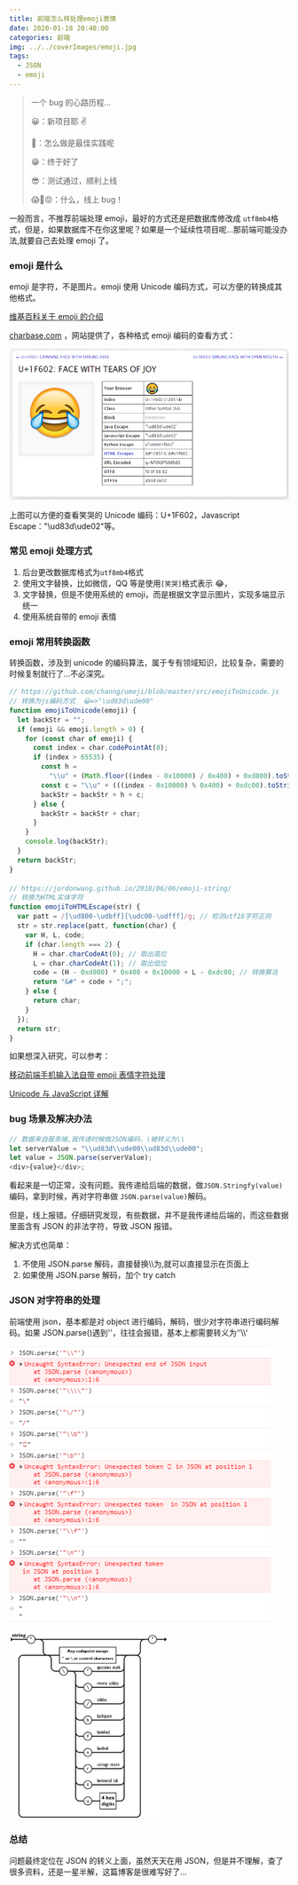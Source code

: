 ```yaml
---
title: 前端怎么样处理emoji表情
date: 2020-01-18 20:40:00
categories: 前端
img: ../../coverImages/emoji.jpg
tags:
  - JSON
  - emoji
---
```


> 一个 bug 的心路历程...
>
> 😀：新项目耶 ✌
>
> 🤔：怎么做是最佳实践呢
>
> 😁：终于好了
>
> 😎：测试通过，顺利上线
>
> 😱🥵😡：什么，线上 bug！

一般而言，不推荐前端处理 emoji，最好的方式还是把数据库修改成 `utf8mb4`格式，但是，如果数据库不在你这里呢？如果是一个延续性项目呢...那前端可能没办法,就要自己去处理 emoji 了。

### emoji 是什么

emoji 是字符，不是图片。emoji 使用 Unicode 编码方式，可以方便的转换成其他格式。

[维基百科关于 emoji 的介绍](<[https://zh.wikipedia.org/wiki/%E7%B9%AA%E6%96%87%E5%AD%97](https://zh.wikipedia.org/wiki/繪文字)>)

[charbase.com](https://charbase.com/1f602-unicode-face-with-tears-of-joy) ，网站提供了，各种格式 emoji 编码的查看方式：

![笑哭](/images/image-20200118191909665.png)

上图可以方便的查看笑哭的 Unicode 编码：U+1F602，Javascript Escape："\ud83d\ude02"等。

### 常见 emoji 处理方式

1. 后台更改数据库格式为`utf8mb4`格式
2. 使用文字替换，比如微信，QQ 等是使用`[笑哭]`格式表示 😂，
3. 文字替换，但是不使用系统的 emoji，而是根据文字显示图片，实现多端显示统一
4. 使用系统自带的 emoji 表情

### emoji 常用转换函数

转换函数，涉及到 unicode 的编码算法，属于专有领域知识，比较复杂，需要的时候复制就行了...不必深究。

```js
// https://github.com/channg/umoji/blob/master/src/emojiToUnicode.js
// 转换为js编码方式  😀=>"\ud83d\ude00"
function emojiToUnicode(emoji) {
  let backStr = "";
  if (emoji && emoji.length > 0) {
    for (const char of emoji) {
      const index = char.codePointAt(0);
      if (index > 65535) {
        const h =
          "\\u" + (Math.floor((index - 0x10000) / 0x400) + 0xd800).toString(16);
        const c = "\\u" + (((index - 0x10000) % 0x400) + 0xdc00).toString(16);
        backStr = backStr + h + c;
      } else {
        backStr = backStr + char;
      }
    }
    console.log(backStr);
  }
  return backStr;
}

// https://jordonwang.github.io/2018/06/06/emoji-string/
// 转换为HTML实体字符
function emojiToHTMLEscape(str) {
  var patt = /[\ud800-\udbff][\udc00-\udfff]/g; // 检测utf16字符正则
  str = str.replace(patt, function(char) {
    var H, L, code;
    if (char.length === 2) {
      H = char.charCodeAt(0); // 取出高位
      L = char.charCodeAt(1); // 取出低位
      code = (H - 0xd800) * 0x400 + 0x10000 + L - 0xdc00; // 转换算法
      return "&#" + code + ";";
    } else {
      return char;
    }
  });
  return str;
}
```

如果想深入研究，可以参考：

[移动前端手机输入法自带 emoji 表情字符处理](https://blog.csdn.net/binjly/article/details/47321043)

[Unicode 与 JavaScript 详解](http://www.ruanyifeng.com/blog/2014/12/unicode.html)

### bug 场景及解决办法

```javascript
// 数据来自服务端,我传递时候做JSON编码，\被转义为\\
let serverValue = "\\ud83d\\ude00\\ud83d\\ude00";
let value = JSON.parse(serverValue);
<div>{value}</div>;
```

看起来是一切正常，没有问题。我传递给后端的数据，做`JSON.Stringfy(value)`编码，拿到时候，再对字符串做 `JSON.parse(value)`解码。

但是，线上报错。仔细研究发现，有些数据，并不是我传递给后端的，而这些数据里面含有 JSON 的非法字符，导致 JSON 报错。

解决方式也简单：

1. 不使用 JSON.parse 解码，直接替换\\\为\,就可以直接显示在页面上
2. 如果使用 JSON.parse 解码，加个 try catch

### JSON 对字符串的处理

前端使用 json，基本都是对 object 进行编码，解码，很少对字符串进行编码解码。如果 JSON.parse()遇到'\'，往往会报错，基本上都需要转义为‘’\\\‘

![JSON 转义测试](/images/image-20200118203439540.png)

<img src="../../images/json.png" alt="轨道图" style="zoom: 33%;" />

### 总结

问题最终定位在 JSON 的转义上面，虽然天天在用 JSON，但是并不理解，查了很多资料，还是一星半解，这篇博客是很难写好了...
